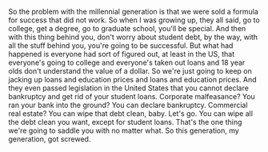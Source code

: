  So the problem with the millennial generation is that we were sold a formula for success that did not work. So when I was growing up, they all said, go to college, get a degree, go to graduate school, you'll be special. And then with this thing behind you, don't worry about student debt, by the way, with all the stuff behind you, you're going to be successful. But what had happened is everyone had sort of figured out, at least in the US, that everyone's going to college and everyone's taken out loans and 18 year olds don't understand the value of a dollar. So we're just going to keep on jacking up loans and education prices and loans and education prices. And they even passed legislation in the United States that you cannot declare bankruptcy and get rid of your student loans. Corporate malfeasance? You ran your bank into the ground? You can declare bankruptcy. Commercial real estate? You can wipe that debt clean, baby. Let's go. You can wipe all the debt clean you want, except for student loans. That's the one thing we're going to saddle you with no matter what. So this generation, my generation, got screwed.